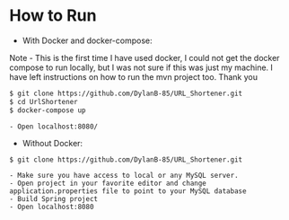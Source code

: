 # How to Run
+ With Docker and docker-compose: 

Note - This is the first time I have used docker, I could not get the docker compose to run locally, but I was not sure if this was just my machine. I have left instructions on how to run the mvn project too. Thank you

```sh
$ git clone https://github.com/DylanB-85/URL_Shortener.git
$ cd UrlShortener
$ docker-compose up 
```

    - Open localhost:8080/

- Without Docker: 
```sh
$ git clone https://github.com/DylanB-85/URL_Shortener.git
```
    - Make sure you have access to local or any MySQL server.
    - Open project in your favorite editor and change application.properties file to point to your MySQL database
    - Build Spring project 
    - Open localhost:8080
